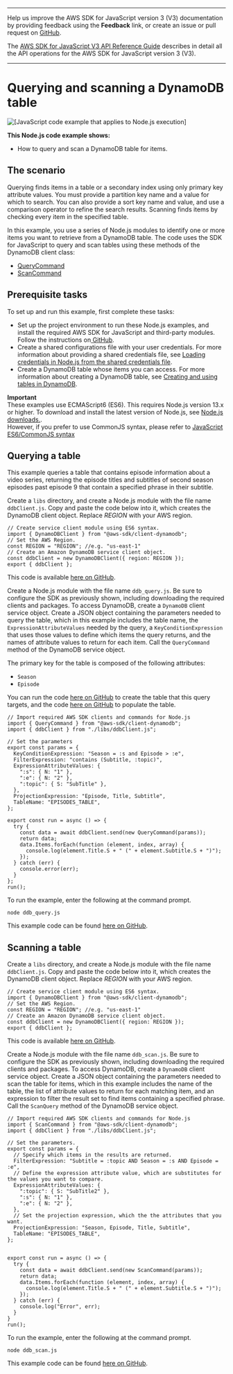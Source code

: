 --------

Help us improve the AWS SDK for JavaScript version 3 \(V3\) documentation by providing feedback using the **Feedback** link, or create an issue or pull request on [GitHub](https://github.com/awsdocs/aws-sdk-for-javascript-v3)\.

 The [AWS SDK for JavaScript V3 API Reference Guide](https://docs.aws.amazon.com/AWSJavaScriptSDK/v3/latest/index.html) describes in detail all the API operations for the AWS SDK for JavaScript version 3 \(V3\)\.

--------

# Querying and scanning a DynamoDB table<a name="dynamodb-example-query-scan"></a>

![\[JavaScript code example that applies to Node.js execution\]](http://docs.aws.amazon.com/sdk-for-javascript/v3/developer-guide/images/nodeicon.png)

**This Node\.js code example shows:**
+ How to query and scan a DynamoDB table for items\.

## The scenario<a name="dynamodb-example-table-query-scan-scenario"></a>

Querying finds items in a table or a secondary index using only primary key attribute values\. You must provide a partition key name and a value for which to search\. You can also provide a sort key name and value, and use a comparison operator to refine the search results\. Scanning finds items by checking every item in the specified table\.

In this example, you use a series of Node\.js modules to identify one or more items you want to retrieve from a DynamoDB table\. The code uses the SDK for JavaScript to query and scan tables using these methods of the DynamoDB client class:
+ [QueryCommand](https://docs.aws.amazon.com/AWSJavaScriptSDK/v3/latest/clients/client-dynamodb/classes/querycommand.html)
+ [ScanCommand](https://docs.aws.amazon.com/AWSJavaScriptSDK/v3/latest/clients/client-dynamodb/classes/scancommand.html)

## Prerequisite tasks<a name="dynamodb-example-table-query-scan-prerequisites"></a>

To set up and run this example, first complete these tasks:
+ Set up the project environment to run these Node\.js examples, and install the required AWS SDK for JavaScript and third\-party modules\. Follow the instructions on[ GitHub](https://github.com/awsdocs/aws-doc-sdk-examples/tree/master/javascriptv3/example_code/dynamodb/README.md)\.
+ Create a shared configurations file with your user credentials\. For more information about providing a shared credentials file, see [Loading credentials in Node\.js from the shared credentials file](loading-node-credentials-shared.md)\.
+ Create a DynamoDB table whose items you can access\. For more information about creating a DynamoDB table, see [Creating and using tables in DynamoDB](dynamodb-examples-using-tables.md)\.

**Important**  
These examples use ECMAScript6 \(ES6\)\. This requires Node\.js version 13\.x or higher\. To download and install the latest version of Node\.js, see [Node\.js downloads\.](https://nodejs.org/en/download)\.  
However, if you prefer to use CommonJS syntax, please refer to [JavaScript ES6/CommonJS syntax](sdk-example-javascript-syntax.md)

## Querying a table<a name="dynamodb-example-table-query-scan-querying"></a>

This example queries a table that contains episode information about a video series, returning the episode titles and subtitles of second season episodes past episode 9 that contain a specified phrase in their subtitle\.

Create a `libs` directory, and create a Node\.js module with the file name `ddbClient.js`\. Copy and paste the code below into it, which creates the DynamoDB client object\. Replace *REGION* with your AWS region\.

```
// Create service client module using ES6 syntax.
import { DynamoDBClient } from "@aws-sdk/client-dynamodb";
// Set the AWS Region.
const REGION = "REGION"; //e.g. "us-east-1"
// Create an Amazon DynamoDB service client object.
const ddbClient = new DynamoDBClient({ region: REGION });
export { ddbClient };
```

This code is available [here on GitHub](https://github.com/awsdocs/aws-doc-sdk-examples/blob/master/javascriptv3/example_code/dynamodb/src/libs/ddbClient.js)\.

Create a Node\.js module with the file name `ddb_query.js`\. Be sure to configure the SDK as previously shown, including downloading the required clients and packages\. To access DynamoDB, create a `DynamoDB` client service object\. Create a JSON object containing the parameters needed to query the table, which in this example includes the table name, the `ExpressionAttributeValues` needed by the query, a `KeyConditionExpression` that uses those values to define which items the query returns, and the names of attribute values to return for each item\. Call the `QueryCommand` method of the DynamoDB service object\.

The primary key for the table is composed of the following attributes:
+ `Season`
+ `Episode`

You can run the code [here on GitHub](https://github.com/awsdocs/aws-doc-sdk-examples/blob/master/javascriptv3/example_code/dynamodb/src/QueryExample/ddb_createtable_tv.js) to create the table that this query targets, and the code [here on GitHub](https://github.com/awsdocs/aws-doc-sdk-examples/blob/master/javascriptv3/example_code/dynamodb/src/QueryExample/ddb_batchwriteitem_tv.js) to populate the table\.

```
// Import required AWS SDK clients and commands for Node.js
import { QueryCommand } from "@aws-sdk/client-dynamodb";
import { ddbClient } from "./libs/ddbClient.js";

// Set the parameters
export const params = {
  KeyConditionExpression: "Season = :s and Episode > :e",
  FilterExpression: "contains (Subtitle, :topic)",
  ExpressionAttributeValues: {
    ":s": { N: "1" },
    ":e": { N: "2" },
    ":topic": { S: "SubTitle" },
  },
  ProjectionExpression: "Episode, Title, Subtitle",
  TableName: "EPISODES_TABLE",
};

export const run = async () => {
  try {
    const data = await ddbClient.send(new QueryCommand(params));
    return data;
    data.Items.forEach(function (element, index, array) {
      console.log(element.Title.S + " (" + element.Subtitle.S + ")");
    });
  } catch (err) {
    console.error(err);
  }
};
run();
```

To run the example, enter the following at the command prompt\.

```
node ddb_query.js 
```

This example code can be found [here on GitHub](https://github.com/awsdocs/aws-doc-sdk-examples/blob/master/javascriptv3/example_code/dynamodb/src/ddb_query.js)\.

## Scanning a table<a name="dynamodb-example-table-query-scan-scanning"></a>

Create a `libs` directory, and create a Node\.js module with the file name `ddbClient.js`\. Copy and paste the code below into it, which creates the DynamoDB client object\. Replace *REGION* with your AWS region\.

```
// Create service client module using ES6 syntax.
import { DynamoDBClient } from "@aws-sdk/client-dynamodb";
// Set the AWS Region.
const REGION = "REGION"; //e.g. "us-east-1"
// Create an Amazon DynamoDB service client object.
const ddbClient = new DynamoDBClient({ region: REGION });
export { ddbClient };
```

This code is available [here on GitHub](https://github.com/awsdocs/aws-doc-sdk-examples/blob/master/javascriptv3/example_code/dynamodb/src/libs/ddbClient.js)\.

Create a Node\.js module with the file name `ddb_scan.js`\. Be sure to configure the SDK as previously shown, including downloading the required clients and packages\. To access DynamoDB, create a `DynamoDB` client service object\. Create a JSON object containing the parameters needed to scan the table for items, which in this example includes the name of the table, the list of attribute values to return for each matching item, and an expression to filter the result set to find items containing a specified phrase\. Call the `ScanQuery` method of the DynamoDB service object\.

```
// Import required AWS SDK clients and commands for Node.js
import { ScanCommand } from "@aws-sdk/client-dynamodb";
import { ddbClient } from "./libs/ddbClient.js";

// Set the parameters.
export const params = {
  // Specify which items in the results are returned.
  FilterExpression: "Subtitle = :topic AND Season = :s AND Episode = :e",
  // Define the expression attribute value, which are substitutes for the values you want to compare.
  ExpressionAttributeValues: {
    ":topic": { S: "SubTitle2" },
    ":s": { N: "1" },
    ":e": { N: "2" },
  },
  // Set the projection expression, which the the attributes that you want.
  ProjectionExpression: "Season, Episode, Title, Subtitle",
  TableName: "EPISODES_TABLE",
};


export const run = async () => {
  try {
    const data = await ddbClient.send(new ScanCommand(params));
    return data;
    data.Items.forEach(function (element, index, array) {
      console.log(element.Title.S + " (" + element.Subtitle.S + ")");
    });
  } catch (err) {
    console.log("Error", err);
  }
}
run();
```

To run the example, enter the following at the command prompt\.

```
node ddb_scan.js 
```

This example code can be found [here on GitHub](https://github.com/awsdocs/aws-doc-sdk-examples/blob/master/javascriptv3/example_code/dynamodb/src/ddb_scan.js)\.